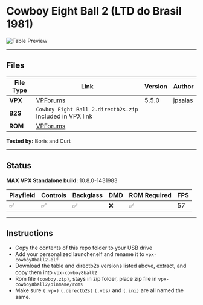 # Cowboy Eight Ball 2 (LTD do Brasil 1981)

![Table Preview](../../images/vpx-cowboy8ball2-preview.jpg)

---

## Files
| File Type | Link | Version | Author | 
|-----------|--------|----------|--------------|
| **VPX** | [VPForums](https://www.vpforums.org/index.php?app=downloads&showfile=15013) | 5.5.0 | [jpsalas](https://www.vpforums.org/index.php?showuser=277) |
| **B2S** | `Cowboy Eight Ball 2.directb2s.zip` Included in VPX link |
| **ROM** | [VPForums](https://www.vpforums.org/index.php?app=downloads&showfile=473) | | |

**Tested by:** Boris and Curt

---

## Status 
**MAX VPX Standalone build:** 10.8.0-1431983

| Playfield | Controls | Backglass | DMD | ROM Required | FPS | 
|-----------|----------|-----------|-----|--------------|-----|
| :white_check_mark: | :white_check_mark: | :white_check_mark: | :x: | :white_check_mark: | 57 |

---

## Instructions

- Copy the contents of this repo folder to your USB drive
- Add your personalized launcher.elf and rename it to `vpx-cowboy8ball2.elf`
- Download the table and directb2s versions listed above, extract, and copy them into `vpx-cowboy8ball2`
- Rom file `(cowboy.zip)`, stays in zip folder, place zip file in `vpx-cowboy8ball2/pinmame/roms`
- Make sure `(.vpx)` `(.directb2s)` `(.vbs)` and `(.ini)` are all named the same.
